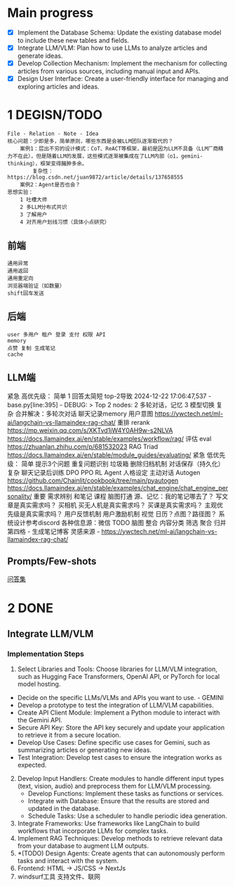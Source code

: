 # Main progress
- [x] Implement the Database Schema: Update the existing database model to include these new tables and fields.
- [x] Integrate LLM/VLM: Plan how to use LLMs to analyze articles and generate ideas.
- [x] Develop Collection Mechanism: Implement the mechanism for collecting articles from various sources, including manual input and APIs.
- [x] Design User Interface: Create a user-friendly interface for managing and exploring articles and ideas.

# 1 DEGISN/TODO
    File - Relation - Note - Idea
	核心问题：少即是多，简单原则，哪些东西是会被LLM团队逐渐取代的？
		案例1：层出不穷的设计模式：CoT、ReACT等框架，最初是因为LLM不具备（LLM厂商精力不在此），但是随着LLM的发展，这些模式逐渐被集成在了LLM内部（o1，gemini-thinking），框架变得臃肿多余。
			复杂性：https://blog.csdn.net/juan9872/article/details/137658555
		案例2：Agent是否也会？
	思想实验：
		1 吐槽大师
		2 多LLM分布式共识
		3 了解用户
		4 对齐用户划线习惯（具体小点研究）
## 前端
	通用异常
	通用返回
	通用重定向
	浏览器端验证（如数量）
	shift回车发送
## 后端
    user 多用户 租户 登录 支付 权限 API
    memory
	点赞 复制 生成笔记
	cache
## LLM端
紧急 高优先级：
	简单
		1 回答太简短
			top-2导致 2024-12-22 17:06:47,537 - base.py[line:395] - DEBUG: > Top 2 nodes:
		2 多轮对话，记忆
		3 模型切换
	复杂
		合并解决：多轮次对话 聊天记录memory 用户意图
			https://ywctech.net/ml-ai/langchain-vs-llamaindex-rag-chat/
		重排 rerank
			https://mp.weixin.qq.com/s/XKTvd1jW4Y0AH9w-s2NLVA
			https://docs.llamaindex.ai/en/stable/examples/workflow/rag/
		评估 eval
			https://zhuanlan.zhihu.com/p/681532023 RAG Triad
			https://docs.llamaindex.ai/en/stable/module_guides/evaluating/
紧急 低优先级：
	简单
		提示3个问题
		重复问题识别
		垃圾箱 删除归档机制
		对话保存（持久化）
	复杂
		聊天记录后训练 DPO PPO RL
		Agent 人格设定 主动对话
			Autogen https://github.com/Chainlit/cookbook/tree/main/pyautogen
			https://docs.llamaindex.ai/en/stable/examples/chat_engine/chat_engine_personality/
重要
	需求辨别
		和笔记 课程 脑图打通
		源、记忆：我的笔记哪去了？
		写文章是真实需求吗？
		买相机 买无人机是真实需求吗？
		买课是真实需求吗？
		主观优先级是真实需求吗？
	用户反馈机制
	用户激励机制 视觉 日历？点图？路径图？
	系统设计参考discord
	各种信息源：微信 TODO 脑图 整合
	内容分类 筛选 聚合 归并
	第四格 - 生成笔记博客 灵感来源 - https://ywctech.net/ml-ai/langchain-vs-llamaindex-rag-chat/
	
## Prompts/Few-shots
[问答集](Prompts.txt)

# 2 DONE
## Integrate LLM/VLM
### Implementation Steps
1. Select Libraries and Tools: Choose libraries for LLM/VLM integration, such as Hugging Face Transformers, OpenAI API, or PyTorch for local model hosting.
- Decide on the specific LLMs/VLMs and APIs you want to use. - GEMINI
- Develop a prototype to test the integration of LLM/VLM capabilities.
- Create API Client Module: Implement a Python module to interact with the Gemini API.
- Secure API Key: Store the API key securely and update your application to retrieve it from a secure location.
- Develop Use Cases: Define specific use cases for Gemini, such as summarizing articles or generating new ideas.
- Test Integration: Develop test cases to ensure the integration works as expected.
2. Develop Input Handlers: Create modules to handle different input types (text, vision, audio) and preprocess them for LLM/VLM processing.
    - Develop Functions: Implement these tasks as functions or services.
    - Integrate with Database: Ensure that the results are stored and updated in the database.
    - Schedule Tasks: Use a scheduler to handle periodic idea generation.
3. Integrate Frameworks: Use frameworks like LangChain to build workflows that incorporate LLMs for complex tasks.
4. Implement RAG Techniques: Develop methods to retrieve relevant data from your database to augment LLM outputs.
5. *(TODO) Design Agents: Create agents that can autonomously perform tasks and interact with the system.
6. Frontend: HTML -> JS/CSS -> NextJs
7. windsurf工具 支持文件、联网